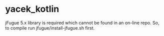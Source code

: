# yacek_kotlin

jFugue 5.x library is required which cannot be found in an on-line repo. So, to compile run jfugue/install-jfugue.sh first.
